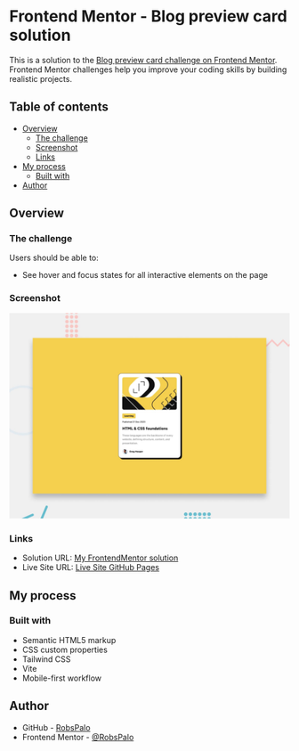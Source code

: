 # Frontend Mentor - Blog preview card solution

This is a solution to the [Blog preview card challenge on Frontend Mentor](https://www.frontendmentor.io/challenges/blog-preview-card-ckPaj01IcS). Frontend Mentor challenges help you improve your coding skills by building realistic projects. 

## Table of contents

- [Overview](#overview)
  - [The challenge](#the-challenge)
  - [Screenshot](#screenshot)
  - [Links](#links)
- [My process](#my-process)
  - [Built with](#built-with)
- [Author](#author)

## Overview

### The challenge

Users should be able to:

- See hover and focus states for all interactive elements on the page

### Screenshot

![](./preview.jpg)

### Links

- Solution URL: [My FrontendMentor solution](https://)
- Live Site URL: [Live Site GitHub Pages](https://robspalo.github.io/frontend-mentor/blog-preview-card/)

## My process

### Built with

- Semantic HTML5 markup
- CSS custom properties
- Tailwind CSS
- Vite
- Mobile-first workflow

## Author

- GitHub - [RobsPalo](https://github.com/RobsPalo)
- Frontend Mentor - [@RobsPalo](https://www.frontendmentor.io/profile/RobsPalo)
